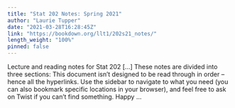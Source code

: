 ```yaml
---
title: "Stat 202 Notes: Spring 2021"
author: "Laurie Tupper"
date: "2021-03-28T16:28:45Z"
link: "https://bookdown.org/llt1/202s21_notes/"
length_weight: "100%"
pinned: false
---
```


Lecture and reading notes for Stat 202 [...] These notes are divided into three sections: This document isn’t designed to be read through in order – hence all the hyperlinks. Use the sidebar to navigate to what you need (you can also bookmark specific locations in your browser), and feel free to ask on Twist if you can’t find something. Happy ...
